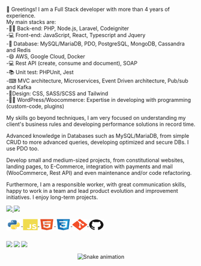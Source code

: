 👋 Greetings! I am a Full Stack developer with more than 4 years of experience.
<br>
My main stacks are:
<br>
-👨‍💻 Back-end: PHP, Node.js, Laravel, Codeigniter
<br>
-💻 Front-end: JavaScript, React, Typescript and Jquery
<br>
-🔭 Database: MySQL/MariaDB, PDO, PostgreSQL, MongoDB, Cassandra and Redis
<br>
-😄  AWS, Google Cloud, Docker
<br>
-💻  Rest API (create, consume and document), SOAP
<br>
-📚 Unit test: PHPUnit, Jest
<br>
-⌨ MVC architecture, Microservices, Event Driven architecture, Pub/sub and Kafka
<br>
-📴Design: CSS, SASS/SCSS and Tailwind
<br>
-👨‍💻 WordPress/Woocommerce: Expertise in developing with programming (custom-code, plugins)

My skills go beyond techniques, I am very focused on understanding my client's business rules and developing performance solutions in record time.

Advanced knowledge in Databases such as MySQL/MariaDB, from simple CRUD to more advanced queries, developing optimized and secure DBs. I use PDO too.

Develop small and medium-sized projects, from constitutional websites, landing pages, to E-Commerce, integration with payments and mail (WooCommerce, Rest API) and even maintenance and/or code refactoring.

Furthermore, I am a responsible worker, with great communication skills, happy to work in a team and lead product evolution and improvement initiatives. I enjoy long-term projects.

<div align="left">
  <a href="https://github.com/lucas-tadeu-dev">
  <img height="180em" src="https://github-readme-stats.vercel.app/api?username=lucas-tadeu-dev&show_icons=true&theme=tokyonight&include_all_commits=true&count_private=true"/>
  <img height="180em" src="https://github-readme-stats.vercel.app/api/top-langs/?username=lucas-tadeu-dev&layout=compact&langs_count=7&theme=tokyonight"/>
</div>
  <div style="display: inline_block"><br>
  <img align="center" alt="Lucas-Python" height="30" width="40" src="https://raw.githubusercontent.com/devicons/devicon/master/icons/python/python-original.svg">
  <img align="center" alt="Lucas-Js" height="30" width="40" src="https://raw.githubusercontent.com/devicons/devicon/master/icons/javascript/javascript-plain.svg">
  <img align="center" alt="Lucas-HTML" height="30" width="40" src="https://raw.githubusercontent.com/devicons/devicon/master/icons/html5/html5-original.svg">
  <img align="center" alt="Lucas-CSS" height="30" width="40" src="https://raw.githubusercontent.com/devicons/devicon/master/icons/css3/css3-original.svg">
  <img align="center" alt="git" height="30" width="40" src="https://raw.githubusercontent.com/devicons/devicon/master/icons/git/git-original.svg">
<!--   <img align="center" alt="github" height="35" width="35" src="/assets/GitHub.png"> -->
  <img align="center" alt="github" height="30" width="40" src="https://raw.githubusercontent.com/devicons/devicon/master/icons/github/github-original.svg">
</div>

  ##
  
<div> 
  <a href = "mailto:atendimento@lucastadeu.com.br"><img src="https://img.shields.io/badge/-Gmail-%23333?style=for-the-badge&logo=gmail&logoColor=white" target="_blank"></a>
  <a href="https://www.linkedin.com/in/lucas-batista-dev" target="_blank"><img src="https://img.shields.io/badge/-LinkedIn-%230077B5?style=for-the-badge&logo=linkedin&logoColor=white" target="_blank"></a> 
  <a href="[https://discord.gg/Lucas123454#6526" target="_blank"><img src="https://img.shields.io/badge/Discord-7289DA?style=for-the-badge&logo=discord&logoColor=white" target="_blank](https://img.shields.io/badge/Discord-7289DA?style=for-the-badge&logo=discord&logoColor=white)"></a> 
 
 
 <div align="center">
  
  ![Snake animation](https://github.com/lucas-tadeu-dev/lucas-tadeu-dev/blob/output/github-contribution-grid-snake.svg)
  
 </div>
 
</div>

